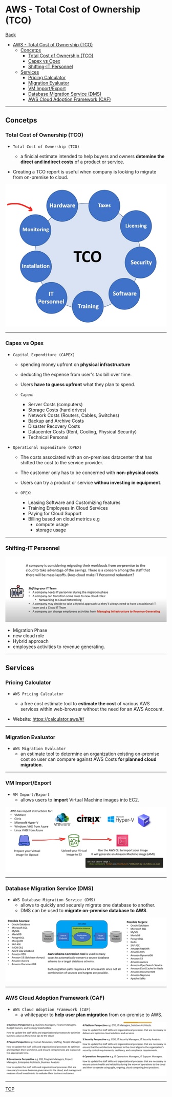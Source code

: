 # AWS - Total Cost of Ownership (TCO)

[Back](../index.md)

- [AWS - Total Cost of Ownership (TCO)](#aws---total-cost-of-ownership-tco)
  - [Concetps](#concetps)
    - [Total Cost of Ownership (TCO)](#total-cost-of-ownership-tco)
    - [Capex vs Opex](#capex-vs-opex)
    - [Shifting-IT Personnel](#shifting-it-personnel)
  - [Services](#services)
    - [Pricing Calculator](#pricing-calculator)
    - [Migration Evaluator](#migration-evaluator)
    - [VM Import/Export](#vm-importexport)
    - [Database Migration Service (DMS)](#database-migration-service-dms)
    - [AWS Cloud Adoption Framework (CAF)](#aws-cloud-adoption-framework-caf)

---

## Concetps

### Total Cost of Ownership (TCO)

- `Total Cost of Ownership (TCO)`

  - a finicial estimate intended to help buyers and owners **detemine the direct and indirect costs** of a product or service.

- Creating a TCO report is useful when company is looking to migrate from on-premise to cloud.

![tco](./pic/tco01.png)

---

### Capex vs Opex

- `Capital Expenditure (CAPEX)`

  - spending money upfront on **physical infrastructure**
  - deducting the expense from user's tax bill over time.
  - Users **have to guess upfront** what they plan to spend.

  - `Capex`:

    - Server Costs (computers)
    - Storage Costs (hard drives)
    - Network Costs (Routers, Cables, Switches)
    - Backup and Archive Costs
    - Disaster Recovery Costs
    - Datacenter Costs (Rent, Cooling, Physical Security)
    - Technical Personal

- `Operational Expenditure (OPEX)`

  - The costs associated with an on-premises datacenter that has shifted the cost to the service provider.
  - The customer only has to be concerned with **non-physical costs**.
  - Users can try a product or service **withou investing in equipment**.

  - `OPEX`:
    - Leasing Software and Customizing features
    - Training Employees in Cloud Services
    - Paying for Cloud Support
    - Billing based on cloud metrics e.g
      - compute usage
      - storage usage

---

### Shifting-IT Personnel

![personnel](./pic/personnel.png)

- Migration Phase
- new cloud role
- Hybrid approach
- employees activities to revenue generating.

---

## Services

### Pricing Calculator

- `AWS Pricing Calculator`

  - a free cost estimate tool to **estimate the cost** of various AWS services within web-browser without the need for an AWS Account.

- Website: https://calculator.aws/#/

---

### Migration Evaluator

- `AWS Migration Evaluator`
  - an estimate tool to determine an organization existing on-premise cost so user can compare against AWS Costs **for planned cloud migration**.

---

### VM Import/Export

- `VM Import/Export`
  - allows users to **import** Virtual Machine images into EC2.

![import](./pic/ec2_vm_import.png)

---

### Database Migration Service (DMS)

- `AWS Database Migration Service (DMS)`
  - allows to quickly and securely migrate one database to another.
  - DMS can be used to **migrate on-premise database to AWS**.

![DMS](./pic/dms.png)

---

### AWS Cloud Adoption Framework (CAF)

- `AWS Cloud Adoption Framework (CAF)`
  - a whitepaper to **help user plan migration** from on-premise to AWS.

![CAF](./pic/caf.png)

---

[TOP](#aws---total-cost-of-ownership-tco)
